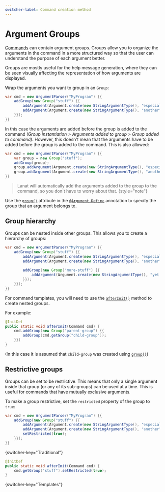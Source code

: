 ```yaml
---
switcher-label: Command creation method
---
```


# Argument Groups

[Commands](Commands.md) can contain argument groups. Groups allow you to organize the arguments in the command in a more
structured way so that the user can understand the purpose of each argument better.

Groups are mostly useful for the help message generation, where they can be seen visually affecting the representation of
how arguments are displayed.


<chapter title="Creating a group and adding Arguments" switcher-key="Traditional">

Wrap the arguments you want to group in an ``Group``:

````Java
var cmd = new ArgumentParser("MyProgram") {{
	addGroup(new Group("stuff") {{
		addArgument(Argument.create(new StringArgumentType(), "especial"));
		addArgument(Argument.create(new StringArgumentType(), "another"));
	}});
}}
````

In this case the arguments are added before the group is added to the command
_(Group instantiation > Arguments added to group > Group added to command)_.
However, this doesn't mean that the arguments have to be added before the group is added to the command. This is also
allowed:

````Java
var cmd = new ArgumentParser("MyProgram") {{
	var group = new Group("stuff");
	addGroup(group);
	group.addArgument(Argument.create(new StringArgumentType(), "especial"));
	group.addArgument(Argument.create(new StringArgumentType(), "another"));
}}
````

> Lanat will automatically add the arguments added to the group to the command, so you don't have to worry about that.
> {style="note"}

</chapter>


<chapter title="Creating a group" switcher-key="Templates">

Use the [``group()``](Command-Templates.md#setting-a-group) attribute in the
[``@Argument.Define``](Command-Templates.md#the-argument-define-annotation) annotation to specify
the group that an argument belongs to.

<include from="Command-Templates.md" element-id="define-annotation_group"></include>

</chapter>


## Group hierarchy

Groups can be nested inside other groups. This allows you to create a hierarchy of groups:

````Java
var cmd = new ArgumentParser("MyProgram") {{
	addGroup(new Group("stuff") {{
		addArgument(Argument.create(new StringArgumentType(), "especial"));
		addArgument(Argument.create(new StringArgumentType(), "another"));
		
		addGroup(new Group("more-stuff") {{
			addArgument(Argument.create(new StringArgumentType(), "yet another"));
		}});
	}});
}}
````

<tip>

For command templates, you will need to use the [``afterInit()``](Command-Templates.md#the-afterinit-method)
method to create nested groups.

For example:
```Java
@InitDef
public static void afterInit(Command cmd) {
	cmd.addGroup(new Group("parent-group") {{
		addGroup(cmd.getGroup("child-group"));
	}})
}
```

(In this case it is assumed that `child-group` was created using [`group()`](Command-Templates.md#setting-a-group))

</tip>



## Restrictive groups

Groups can be set to be restrictive. This means that only a single argument inside that group (or any of its sub-groups)
can be used at a time. This is useful for commands that have mutually exclusive arguments.

To make a group restrictive, set the ``restricted`` property of the group to ``true``:

````Java
var cmd = new ArgumentParser("MyProgram") {{
	addGroup(new Group("stuff") {{
		addArgument(Argument.create(new StringArgumentType(), "especial"));
		addArgument(Argument.create(new StringArgumentType(), "another"));
		setRestricted(true);
	}});
}}
````
{switcher-key="Traditional"}

```Java
@InitDef
public static void afterInit(Command cmd) {
	cmd.getGroup("stuff").setRestricted(true);
}
```
{switcher-key="Templates"}